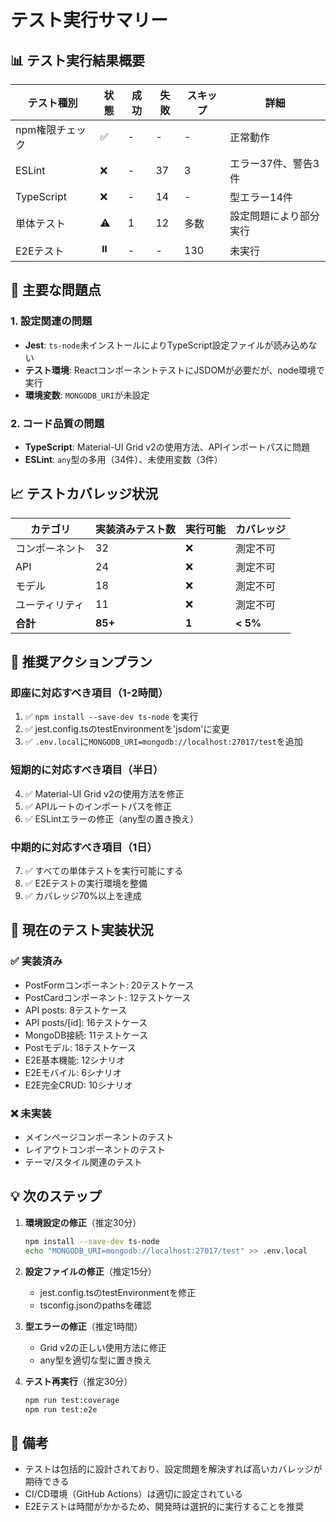 # テスト実行サマリー

## 📊 テスト実行結果概要

| テスト種別 | 状態 | 成功 | 失敗 | スキップ | 詳細 |
|-----------|------|------|------|----------|------|
| npm権限チェック | ✅ | - | - | - | 正常動作 |
| ESLint | ❌ | - | 37 | 3 | エラー37件、警告3件 |
| TypeScript | ❌ | - | 14 | - | 型エラー14件 |
| 単体テスト | ⚠️ | 1 | 12 | 多数 | 設定問題により部分実行 |
| E2Eテスト | ⏸️ | - | - | 130 | 未実行 |

## 🔴 主要な問題点

### 1. 設定関連の問題
- **Jest**: `ts-node`未インストールによりTypeScript設定ファイルが読み込めない
- **テスト環境**: ReactコンポーネントテストにJSDOMが必要だが、node環境で実行
- **環境変数**: `MONGODB_URI`が未設定

### 2. コード品質の問題
- **TypeScript**: Material-UI Grid v2の使用方法、APIインポートパスに問題
- **ESLint**: `any`型の多用（34件）、未使用変数（3件）

## 📈 テストカバレッジ状況

| カテゴリ | 実装済みテスト数 | 実行可能 | カバレッジ |
|----------|-----------------|----------|------------|
| コンポーネント | 32 | ❌ | 測定不可 |
| API | 24 | ❌ | 測定不可 |
| モデル | 18 | ❌ | 測定不可 |
| ユーティリティ | 11 | ❌ | 測定不可 |
| **合計** | **85+** | **1** | **< 5%** |

## 🎯 推奨アクションプラン

### 即座に対応すべき項目（1-2時間）
1. ✅ `npm install --save-dev ts-node` を実行
2. ✅ jest.config.tsのtestEnvironmentを'jsdom'に変更
3. ✅ `.env.local`に`MONGODB_URI=mongodb://localhost:27017/test`を追加

### 短期的に対応すべき項目（半日）
4. ✅ Material-UI Grid v2の使用方法を修正
5. ✅ APIルートのインポートパスを修正
6. ✅ ESLintエラーの修正（any型の置き換え）

### 中期的に対応すべき項目（1日）
7. ✅ すべての単体テストを実行可能にする
8. ✅ E2Eテストの実行環境を整備
9. ✅ カバレッジ70%以上を達成

## 📝 現在のテスト実装状況

### ✅ 実装済み
- PostFormコンポーネント: 20テストケース
- PostCardコンポーネント: 12テストケース
- API posts: 8テストケース
- API posts/[id]: 16テストケース
- MongoDB接続: 11テストケース
- Postモデル: 18テストケース
- E2E基本機能: 12シナリオ
- E2Eモバイル: 6シナリオ
- E2E完全CRUD: 10シナリオ

### ❌ 未実装
- メインページコンポーネントのテスト
- レイアウトコンポーネントのテスト
- テーマ/スタイル関連のテスト

## 💡 次のステップ

1. **環境設定の修正**（推定30分）
   ```bash
   npm install --save-dev ts-node
   echo "MONGODB_URI=mongodb://localhost:27017/test" >> .env.local
   ```

2. **設定ファイルの修正**（推定15分）
   - jest.config.tsのtestEnvironmentを修正
   - tsconfig.jsonのpathsを確認

3. **型エラーの修正**（推定1時間）
   - Grid v2の正しい使用方法に修正
   - any型を適切な型に置き換え

4. **テスト再実行**（推定30分）
   ```bash
   npm run test:coverage
   npm run test:e2e
   ```

## 📌 備考

- テストは包括的に設計されており、設定問題を解決すれば高いカバレッジが期待できる
- CI/CD環境（GitHub Actions）は適切に設定されている
- E2Eテストは時間がかかるため、開発時は選択的に実行することを推奨